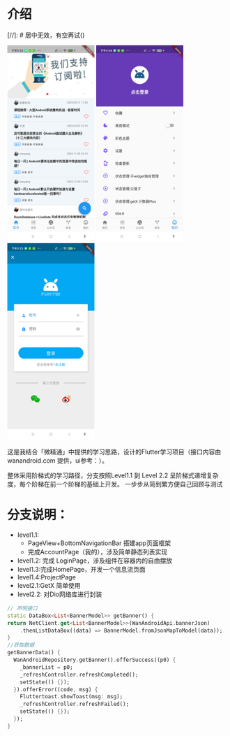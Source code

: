 # 介绍

[//]: # 居中无效，有空再试()
<div class="center-images">
<img src="./doc/images/home.png" width="200" height="450"/>
<img src="./doc/images/mine.png" width="200" height="450"/>
<img src="./doc/images/login.png" width="200" height="450"/>
</div>

这是我结合「微精通」中提供的学习思路，设计的Flutter学习项目（接口内容由 wanandroid.com 提供，ui参考：）。

整体采用阶梯式的学习路径，分支按照Level1.1 到 Level 2.2 呈阶梯式递增复杂度，每个阶梯在前一个阶梯的基础上开发。
一步步从简到繁方便自己回顾与测试

# 分支说明：

* level1.1:
    * PageView+BottomNavigationBar 搭建app页面框架
    * 完成AccountPage（我的），涉及简单静态列表实现
* level1.2: 完成 LoginPage，涉及组件在容器内的自由摆放
* level1.3:完成HomePage，开发一个信息流页面
* level1.4:ProjectPage
* level2.1:GetX 简单使用
* level2.2: 对Dio网络库进行封装

```dart
// 声明接口
static DataBox<List<BannerModel>> getBanner() {
return NetClient.get<List<BannerModel>>(WanAndroidApi.bannerJson)
    .thenListDataBox((data) => BannerModel.fromJsonMapToModel(data));
}
//获取数据
getBannerData() {
  WanAndroidRepository.getBanner().offerSuccess((p0) {
    _bannerList = p0;
    _refreshController.refreshCompleted();
    setState(() {});
  }).offerError((code, msg) {
    Fluttertoast.showToast(msg: msg);
    _refreshController.refreshFailed();
    setState(() {});
  });
}
```
